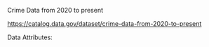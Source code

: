 Crime Data from 2020 to present

https://catalog.data.gov/dataset/crime-data-from-2020-to-present

Data Attributes:
